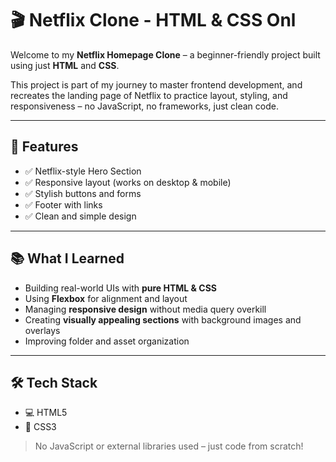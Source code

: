 # 🎬 Netflix Clone - HTML & CSS Onl

Welcome to my **Netflix Homepage Clone** – a beginner-friendly project built using just **HTML** and **CSS**.

This project is part of my journey to master frontend development, and recreates the landing page of Netflix to practice layout, styling, and responsiveness – no JavaScript, no frameworks, just clean code.

---

## 🌟 Features

- ✅ Netflix-style Hero Section
- ✅ Responsive layout (works on desktop & mobile)
- ✅ Stylish buttons and forms
- ✅ Footer with links
- ✅ Clean and simple design

---

## 📚 What I Learned

- Building real-world UIs with **pure HTML & CSS**
- Using **Flexbox** for alignment and layout
- Managing **responsive design** without media query overkill
- Creating **visually appealing sections** with background images and overlays
- Improving folder and asset organization

---

## 🛠 Tech Stack

- 💻 HTML5  
- 🎨 CSS3  
> No JavaScript or external libraries used – just code from scratch!


